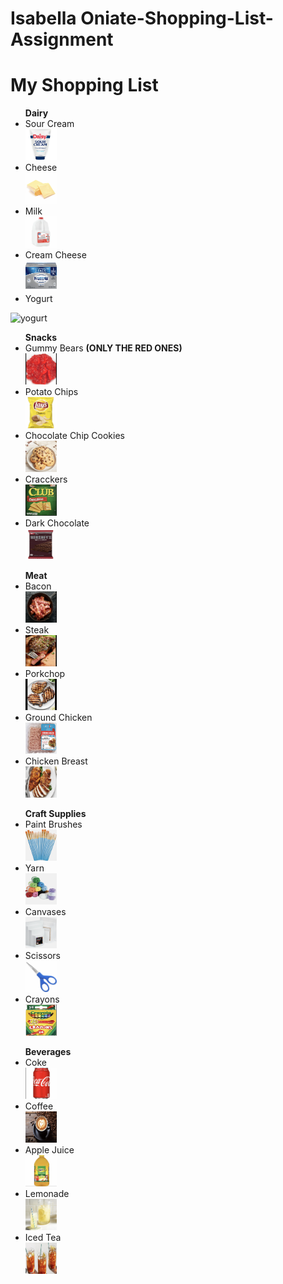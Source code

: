 # Isabella Oniate-Shopping-List-Assignment
<!DOCTYPE html>
<html>
<body>
<h1>My Shopping List</h1>
<ul> <strong>Dairy</strong> 
<li>Sour Cream</li>  <img src="sourcream.jpg" alt="Sour Cream" width="50" height="50">
<li>Cheese</li>
  <img src="cheese.png" alt="cheese" width="50" height="50">
<li>Milk</li>
  <img src="milk.png" alt="milk" width="50" height="50">
<li>Cream Cheese</li>
  <img src="creamcheese.png" alt="cream cheese" width="50" height="50">
<li>Yogurt</li> </ul>
  <img src="yogurt.png" alt="yogurt" width="50" height="50">
<br>
<ul> <strong>Snacks</strong>
<li>Gummy Bears <strong>(ONLY THE RED ONES)</strong></li>
   <img src="gummies.png" alt="red gummy bears" width="50" height="50">
<li>Potato Chips</li>
   <img src="chips.png" alt="Lays chips" width="50" height="50">
<li>Chocolate Chip Cookies</li>
   <img src="cookies.png" alt="cookies" width="50" height="50">
<li>Cracckers</li>
   <img src="crackers.png" alt="crackers" width="50" height="50">
<li>Dark Chocolate</li>
   <img src="choc.png" alt="dark chocolate" width="50" height="50">
</ul>
<ul> <strong>Meat</strong>
<li>Bacon</li>
   <img src="bacon.png" alt="bacon" width="50" height="50">
<li>Steak</li>
   <img src="steak.png" alt="steak" width="50" height="50">
<li>Porkchop</li>
   <img src="pork.png" alt="porkchop" width="50" height="50">
<li>Ground Chicken</li>
   <img src="chicken.png" alt="ground chicken" width="50" height="50">
<li>Chicken Breast</li>
   <img src="cbreast.png" alt="chicken breast" width="50" height="50">
</ul>
<ul> <strong>Craft Supplies</strong>
<li>Paint Brushes</li>
   <img src="brushes.png" alt="paint brushes" width="50" height="50">
<li>Yarn</li>
   <img src="yarn.png" alt="yarn" width="50" height="50">
<li>Canvases</li>
   <img src="canvas.png" alt="canvases" width="50" height="50">
<li>Scissors</li>
   <img src="sci.png" alt="scissors" width="50" height="50">
<li>Crayons</li>
   <img src="crayon.png" alt="crayons" width="50" height="50">
</ul>
<ul> <strong>Beverages</strong>
<li>Coke</li>
   <img src="coke.png" alt="coke" width="50" height="50">
<li>Coffee</li>
   <img src="coffee.png" alt="coffee" width="50" height="50">
<li> Apple Juice</li>
   <img src="applejuice.png" alt="apple juice" width="50" height="50">
<li>Lemonade</li>
   <img src="lemon.png" alt="lemonade" width="50" height="50">
<li>Iced Tea</li>
   <img src="icedtea.png" alt="iced tea" width="50" height="50">
</ul>
